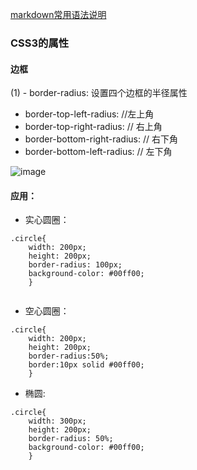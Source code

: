 [markdown常用语法说明](https://www.jianshu.com/p/e989689a331d)

### CSS3的属性
#### 边框
(1) - border-radius: 设置四个边框的半径属性
  - border-top-left-radius:  //左上角 
  - border-top-right-radius: // 右上角
  - border-bottom-right-radius: // 右下角
  - border-bottom-left-radius: // 左下角 

![image](https://img-blog.csdn.net/20160223155153425)

#### 应用：
- 实心圆圈：
``` 
.circle{
	width: 200px;
	height: 200px;
	border-radius: 100px;
	background-color: #00ff00;
	}
	
 ```
- 空心圆圈：
```
.circle{
	width: 200px;
	height: 200px;
	border-radius:50%;
	border:10px solid #00ff00;
	}
```
 
- 椭圆:
``` 
.circle{
	width: 300px;
	height: 200px;
	border-radius: 50%;
	background-color: #00ff00;
	}
```
